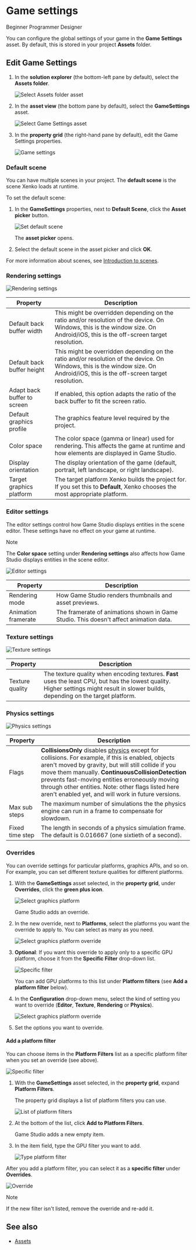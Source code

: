 # Game settings

<span class="label label-doc-level">Beginner</span>
<span class="label label-doc-audience">Programmer</span>
<span class="label label-doc-audience">Designer</span>

You can configure the global settings of your game in the **Game Settings** asset. By default, this is stored in your project **Assets** folder.

## Edit Game Settings

1. In the **solution explorer** (the bottom-left pane by default), select the **Assets folder**.

    ![Select Assets folder asset](media/select-asset-folder.png)

2. In the **asset view** (the bottom pane by default), select the **GameSettings** asset.

    ![Select Game Settings asset](media/select-game-settings-asset.png)

3. In the **property grid** (the right-hand pane by default), edit the Game Settings properties.

   ![Game settings](media/game-settings.png)

### Default scene

You can have multiple scenes in your project. The **default scene** is the scene Xenko loads at runtime.

To set the default scene:

1. In the **GameSettings** properties, next to **Default Scene**, click the **Asset picker** button.
    
    ![Set default scene](media/game-settings-default-scene.png)

    The **asset picker** opens.

2. Select the default scene in the asset picker and click **OK**.

For more information about scenes, see [Introduction to scenes](../get-started/introduction-to-scenes.md).

### Rendering settings

![Rendering settings](media/rendering-settings.png)

| Property                    | Description                                                                                                                                                                     |
|-----------------------------|---------------------------------------------------------------------------------------------------------------------------------------------------------------------------------|
| Default back buffer width   | This might be overridden depending on the ratio and/or resolution of the device. On Windows, this is the window size. On Android/iOS, this is the off-screen target resolution. |
| Default back buffer height  | This might be overridden depending on the ratio and/or resolution of the device. On Windows, this is the window size. On Android/iOS, this is the off-screen target resolution. |
| Adapt back buffer to screen | If enabled, this option adapts the ratio of the back buffer to fit the screen ratio.                                                                                            |
| Default graphics profile    | The graphics feature level required by the project.                                                                                                                             |
| Color space                 | The color space (gamma or linear) used for rendering. This affects the game at runtime and how elements are displayed in Game Studio.                                           |
| Display orientation         | The display orientation of the game (default, portrait, left landscape, or right landscape).                                                                                    |
| Target graphics platform    | The target platform Xenko builds the project for. If you set this to **Default**, Xenko chooses the most appropriate platform.                                                                                                   |
### Editor settings

The editor settings control how Game Studio displays entities in the scene editor. These settings have no effect on your game at runtime.

>[!Note]
>The **Color space** setting under **Rendering settings** also affects how Game Studio displays entities in the scene editor.

![Editor settings](media/editor-settings.png)

| Property            | Description                                                                           |
|---------------------|---------------------------------------------------------------------------------------|
| Rendering mode      | How Game Studio renders thumbnails and asset previews.                                |
| Animation framerate | The framerate of animations shown in Game Studio. This doesn't affect animation data. |

### Texture settings

![Texture settings](media/texture-settings.png)

| Property        | Description                                                                                                                                                    |
|-----------------|----------------------------------------------------------------------------------------------------------------------------------------------------------------|
| Texture quality | The texture quality when encoding textures. **Fast** uses the least CPU, but has the lowest quality. Higher settings might result in slower builds, depending on the target platform. |

### Physics settings

![Physics settings](media/physics-settings.png)

| Property        | Description                                                                                                                                                                                                                                                                                  |
|-----------------|----------------------------------------------------------------------------------------------------------------------------------------------------------------------------------------------------------------------------------------------------------------------------------------------|
| Flags           | **CollisionsOnly** disables [physics](../physics/index.md) except for collisions. For example, if this is enabled, objects aren't moved by gravity, but will still collide if you move them manually. **ContinuousCollisionDetection** prevents fast-moving entities erroneously moving through other entities. Note: other flags listed here aren't enabled yet, and will work in future versions. |
| Max sub steps   | The maximum number of simulations the the physics engine can run in a frame to compensate for slowdown.                                                                                                                                                                                      |
| Fixed time step | The length in seconds of a physics simulation frame. The default is 0.016667 (one sixtieth of a second).                                                                                                                                                                                                                                       |       |

### Overrides

You can override settings for particular platforms, graphics APIs, and so on. For example, you can set different texture qualities for different platforms.

1. With the **GameSettings** asset selected, in the **property grid**, under **Overrides**, click the **green plus icon**.

    ![Select graphics platform](../platforms/media/add-override.png)

    Game Studio adds an override.

2. In the new override, next to **Platforms**, select the platforms you want the override to apply to. You can select as many as you need.

    ![Select graphics platform override](../platforms/media/select-override-platform.png)

3. **Optional**: If you want this override to apply only to a specific GPU platform, choose it from the **Specific Filter** drop-down list.

    ![Specific filter](media/specific-filter.png)

    You can add GPU platforms to this list under **Platform filters** (see **Add a platform filter** below).

4. In the **Configuration** drop-down menu, select the kind of setting you want to override (**Editor**, **Texture**, **Rendering** or **Physics**).

    ![Select graphics platform override](../platforms/media/select-override-configuration.png)

5. Set the options you want to override.

#### Add a platform filter

You can choose items in the **Platform Filters** list as a specific platform filter when you set an override (see above).

![Specific filter](media/specific-filter.png)

1. With the **GameSettings** asset selected, in the **property grid**, expand **Platform Filters**.

    The property grid displays a list of platform filters you can use.

    ![List of platform filters](media/list-of-platform-filters.png)

2. At the bottom of the list, click **Add to Platform Filters**.

    Game Studio adds a new empty item.

3. In the item field, type the GPU filter you want to add.

    ![Type platform filter](media/add-platform-filter-name.png)

After you add a platform filter, you can select it as a **specific filter** under **Overrides**.

![Override](media/new-GPU-in-override-list.png)

>[!Note]
>If the new filter isn't listed, remove the override and re-add it.

## See also

* [Assets](../get-started/assets.md)